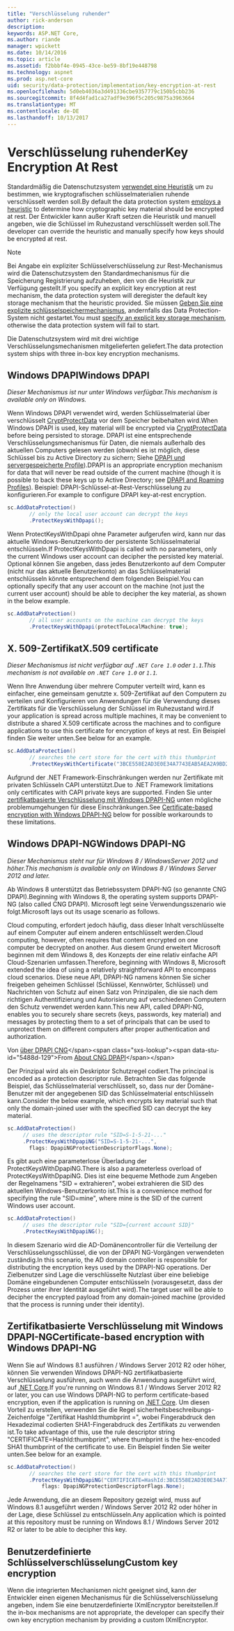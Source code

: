 ```yaml
---
title: "Verschlüsselung ruhender"
author: rick-anderson
description: 
keywords: ASP.NET Core,
ms.author: riande
manager: wpickett
ms.date: 10/14/2016
ms.topic: article
ms.assetid: f2bbbf4e-0945-43ce-be59-8bf19e448798
ms.technology: aspnet
ms.prod: asp.net-core
uid: security/data-protection/implementation/key-encryption-at-rest
ms.openlocfilehash: 5d0eb4036a3d491336cbe9357779c150b5cbb236
ms.sourcegitcommit: 8f4d4fad1ca27adf9e396f5c205c9875a3963664
ms.translationtype: MT
ms.contentlocale: de-DE
ms.lasthandoff: 10/13/2017
---
```

# <a name="key-encryption-at-rest"></a><span data-ttu-id="5488d-103">Verschlüsselung ruhender</span><span class="sxs-lookup"><span data-stu-id="5488d-103">Key Encryption At Rest</span></span>

<a name="data-protection-implementation-key-encryption-at-rest"></a>

<span data-ttu-id="5488d-104">Standardmäßig die Datenschutzsystem [verwendet eine Heuristik](../configuration/default-settings.md#data-protection-default-settings) um zu bestimmen, wie kryptografischen schlüsselmaterialien ruhende verschlüsselt werden soll.</span><span class="sxs-lookup"><span data-stu-id="5488d-104">By default the data protection system [employs a heuristic](../configuration/default-settings.md#data-protection-default-settings) to determine how cryptographic key material should be encrypted at rest.</span></span> <span data-ttu-id="5488d-105">Der Entwickler kann außer Kraft setzen die Heuristik und manuell angeben, wie die Schlüssel im Ruhezustand verschlüsselt werden soll.</span><span class="sxs-lookup"><span data-stu-id="5488d-105">The developer can override the heuristic and manually specify how keys should be encrypted at rest.</span></span>

> [!NOTE]
> <span data-ttu-id="5488d-106">Bei Angabe ein expliziter Schlüsselverschlüsselung zur Rest-Mechanismus wird die Datenschutzsystem den Standardmechanismus für die Speicherung Registrierung aufzuheben, den von die Heuristik zur Verfügung gestellt.</span><span class="sxs-lookup"><span data-stu-id="5488d-106">If you specify an explicit key encryption at rest mechanism, the data protection system will deregister the default key storage mechanism that the heuristic provided.</span></span> <span data-ttu-id="5488d-107">Sie müssen [Geben Sie eine explizite schlüsselspeichermechanismus](key-storage-providers.md#data-protection-implementation-key-storage-providers), andernfalls das Data Protection-System nicht gestartet.</span><span class="sxs-lookup"><span data-stu-id="5488d-107">You must [specify an explicit key storage mechanism](key-storage-providers.md#data-protection-implementation-key-storage-providers), otherwise the data protection system will fail to start.</span></span>

<a name="data-protection-implementation-key-encryption-at-rest-providers"></a>

<span data-ttu-id="5488d-108">Die Datenschutzsystem wird mit drei wichtige Verschlüsselungsmechanismen mitgelieferten geliefert.</span><span class="sxs-lookup"><span data-stu-id="5488d-108">The data protection system ships with three in-box key encryption mechanisms.</span></span>

## <a name="windows-dpapi"></a><span data-ttu-id="5488d-109">Windows DPAPI</span><span class="sxs-lookup"><span data-stu-id="5488d-109">Windows DPAPI</span></span>

<span data-ttu-id="5488d-110">*Dieser Mechanismus ist nur unter Windows verfügbar.*</span><span class="sxs-lookup"><span data-stu-id="5488d-110">*This mechanism is available only on Windows.*</span></span>

<span data-ttu-id="5488d-111">Wenn Windows DPAPI verwendet wird, werden Schlüsselmaterial über verschlüsselt [CryptProtectData](https://msdn.microsoft.com/library/windows/desktop/aa380261(v=vs.85).aspx) vor dem Speicher beibehalten wird.</span><span class="sxs-lookup"><span data-stu-id="5488d-111">When Windows DPAPI is used, key material will be encrypted via [CryptProtectData](https://msdn.microsoft.com/library/windows/desktop/aa380261(v=vs.85).aspx) before being persisted to storage.</span></span> <span data-ttu-id="5488d-112">DPAPI ist eine entsprechende Verschlüsselungsmechanismus für Daten, die niemals außerhalb des aktuellen Computers gelesen werden (obwohl es ist möglich, diese Schlüssel bis zu Active Directory zu sichern; Siehe [DPAPI und servergespeicherte Profile](https://support.microsoft.com/kb/309408/#6)).</span><span class="sxs-lookup"><span data-stu-id="5488d-112">DPAPI is an appropriate encryption mechanism for data that will never be read outside of the current machine (though it is possible to back these keys up to Active Directory; see [DPAPI and Roaming Profiles](https://support.microsoft.com/kb/309408/#6)).</span></span> <span data-ttu-id="5488d-113">Beispiel: DPAPI-Schlüssel-at-Rest-Verschlüsselung zu konfigurieren.</span><span class="sxs-lookup"><span data-stu-id="5488d-113">For example to configure DPAPI key-at-rest encryption.</span></span>

```csharp
sc.AddDataProtection()
       // only the local user account can decrypt the keys
       .ProtectKeysWithDpapi();
   ```

<span data-ttu-id="5488d-114">Wenn ProtectKeysWithDpapi ohne Parameter aufgerufen wird, kann nur das aktuelle Windows-Benutzerkonto der persistente Schlüsselmaterial entschlüsseln.</span><span class="sxs-lookup"><span data-stu-id="5488d-114">If ProtectKeysWithDpapi is called with no parameters, only the current Windows user account can decipher the persisted key material.</span></span> <span data-ttu-id="5488d-115">Optional können Sie angeben, dass jedes Benutzerkonto auf dem Computer (nicht nur das aktuelle Benutzerkonto) an das Schlüsselmaterial entschlüsseln könnte entsprechend dem folgenden Beispiel.</span><span class="sxs-lookup"><span data-stu-id="5488d-115">You can optionally specify that any user account on the machine (not just the current user account) should be able to decipher the key material, as shown in the below example.</span></span>

```csharp
sc.AddDataProtection()
       // all user accounts on the machine can decrypt the keys
       .ProtectKeysWithDpapi(protectToLocalMachine: true);
   ```

## <a name="x509-certificate"></a><span data-ttu-id="5488d-116">X. 509-Zertifikat</span><span class="sxs-lookup"><span data-stu-id="5488d-116">X.509 certificate</span></span>

<span data-ttu-id="5488d-117">*Dieser Mechanismus ist nicht verfügbar auf `.NET Core 1.0` oder `1.1`.*</span><span class="sxs-lookup"><span data-stu-id="5488d-117">*This mechanism is not available on `.NET Core 1.0` or `1.1`.*</span></span>

<span data-ttu-id="5488d-118">Wenn Ihre Anwendung über mehrere Computer verteilt wird, kann es einfacher, eine gemeinsam genutzte x. 509-Zertifikat auf den Computern zu verteilen und Konfigurieren von Anwendungen für die Verwendung dieses Zertifikats für die Verschlüsselung der Schlüssel im Ruhezustand wird.</span><span class="sxs-lookup"><span data-stu-id="5488d-118">If your application is spread across multiple machines, it may be convenient to distribute a shared X.509 certificate across the machines and to configure applications to use this certificate for encryption of keys at rest.</span></span> <span data-ttu-id="5488d-119">Ein Beispiel finden Sie weiter unten.</span><span class="sxs-lookup"><span data-stu-id="5488d-119">See below for an example.</span></span>

```csharp
sc.AddDataProtection()
       // searches the cert store for the cert with this thumbprint
       .ProtectKeysWithCertificate("3BCE558E2AD3E0E34A7743EAB5AEA2A9BD2575A0");
   ```

<span data-ttu-id="5488d-120">Aufgrund der .NET Framework-Einschränkungen werden nur Zertifikate mit privaten Schlüsseln CAPI unterstützt.</span><span class="sxs-lookup"><span data-stu-id="5488d-120">Due to .NET Framework limitations only certificates with CAPI private keys are supported.</span></span> <span data-ttu-id="5488d-121">Finden Sie unter [zertifikatbasierte Verschlüsselung mit Windows DPAPI-NG](#data-protection-implementation-key-encryption-at-rest-dpapi-ng) unten mögliche problemumgehungen für diese Einschränkungen.</span><span class="sxs-lookup"><span data-stu-id="5488d-121">See [Certificate-based encryption with Windows DPAPI-NG](#data-protection-implementation-key-encryption-at-rest-dpapi-ng) below for possible workarounds to these limitations.</span></span>

<a name="data-protection-implementation-key-encryption-at-rest-dpapi-ng"></a>

## <a name="windows-dpapi-ng"></a><span data-ttu-id="5488d-122">Windows DPAPI-NG</span><span class="sxs-lookup"><span data-stu-id="5488d-122">Windows DPAPI-NG</span></span>

<span data-ttu-id="5488d-123">*Dieser Mechanismus steht nur für Windows 8 / WindowsServer 2012 und höher.*</span><span class="sxs-lookup"><span data-stu-id="5488d-123">*This mechanism is available only on Windows 8 / Windows Server 2012 and later.*</span></span>

<span data-ttu-id="5488d-124">Ab Windows 8 unterstützt das Betriebssystem DPAPI-NG (so genannte CNG DPAPI).</span><span class="sxs-lookup"><span data-stu-id="5488d-124">Beginning with Windows 8, the operating system supports DPAPI-NG (also called CNG DPAPI).</span></span> <span data-ttu-id="5488d-125">Microsoft legt seine Verwendungsszenario wie folgt.</span><span class="sxs-lookup"><span data-stu-id="5488d-125">Microsoft lays out its usage scenario as follows.</span></span>

   <span data-ttu-id="5488d-126">Cloud computing, erfordert jedoch häufig, dass dieser Inhalt verschlüsselte auf einem Computer auf einem anderen entschlüsselt werden.</span><span class="sxs-lookup"><span data-stu-id="5488d-126">Cloud computing, however, often requires that content encrypted on one computer be decrypted on another.</span></span> <span data-ttu-id="5488d-127">Aus diesem Grund erweitert Microsoft beginnen mit dem Windows 8, des Konzepts der eine relativ einfache API Cloud-Szenarien umfassen.</span><span class="sxs-lookup"><span data-stu-id="5488d-127">Therefore, beginning with Windows 8, Microsoft extended the idea of using a relatively straightforward API to encompass cloud scenarios.</span></span> <span data-ttu-id="5488d-128">Diese neue API, DPAPI-NG namens können Sie sicher freigeben geheimen Schlüssel (Schlüssel, Kennwörter, Schlüssel) und Nachrichten von Schutz auf einen Satz von Prinzipalen, die sie nach dem richtigen Authentifizierung und Autorisierung auf verschiedenen Computern den Schutz verwendet werden kann.</span><span class="sxs-lookup"><span data-stu-id="5488d-128">This new API, called DPAPI-NG, enables you to securely share secrets (keys, passwords, key material) and messages by protecting them to a set of principals that can be used to unprotect them on different computers after proper authentication and authorization.</span></span>

   <span data-ttu-id="5488d-129">Von [über DPAPI CNG](https://msdn.microsoft.com/library/windows/desktop/hh706794(v=vs.85).aspx)</span><span class="sxs-lookup"><span data-stu-id="5488d-129">From [About CNG DPAPI](https://msdn.microsoft.com/library/windows/desktop/hh706794(v=vs.85).aspx)</span></span>

<span data-ttu-id="5488d-130">Der Prinzipal wird als ein Deskriptor Schutzregel codiert.</span><span class="sxs-lookup"><span data-stu-id="5488d-130">The principal is encoded as a protection descriptor rule.</span></span> <span data-ttu-id="5488d-131">Betrachten Sie das folgende Beispiel, das Schlüsselmaterial verschlüsselt, so, dass nur der Domäne-Benutzer mit der angegebenen SID das Schlüsselmaterial entschlüsseln kann.</span><span class="sxs-lookup"><span data-stu-id="5488d-131">Consider the below example, which encrypts key material such that only the domain-joined user with the specified SID can decrypt the key material.</span></span>

```csharp
sc.AddDataProtection()
     // uses the descriptor rule "SID=S-1-5-21-..."
     .ProtectKeysWithDpapiNG("SID=S-1-5-21-...",
       flags: DpapiNGProtectionDescriptorFlags.None);
   ```

<span data-ttu-id="5488d-132">Es gibt auch eine parameterlose Überladung der ProtectKeysWithDpapiNG.</span><span class="sxs-lookup"><span data-stu-id="5488d-132">There is also a parameterless overload of ProtectKeysWithDpapiNG.</span></span> <span data-ttu-id="5488d-133">Dies ist eine bequeme Methode zum Angeben der Regelnamens "SID = extrahieren", wobei extrahieren die SID des aktuellen Windows-Benutzerkonto ist.</span><span class="sxs-lookup"><span data-stu-id="5488d-133">This is a convenience method for specifying the rule "SID=mine", where mine is the SID of the current Windows user account.</span></span>

```csharp
sc.AddDataProtection()
     // uses the descriptor rule "SID={current account SID}"
     .ProtectKeysWithDpapiNG();
   ```

<span data-ttu-id="5488d-134">In diesem Szenario wird die AD-Domänencontroller für die Verteilung der Verschlüsselungsschlüssel, die von der DPAPI NG-Vorgängen verwendeten zuständig.</span><span class="sxs-lookup"><span data-stu-id="5488d-134">In this scenario, the AD domain controller is responsible for distributing the encryption keys used by the DPAPI-NG operations.</span></span> <span data-ttu-id="5488d-135">Der Zielbenutzer sind Lage die verschlüsselte Nutzlast über eine beliebige Domäne eingebundenen Computer entschlüsseln (vorausgesetzt, dass der Prozess unter ihrer Identität ausgeführt wird).</span><span class="sxs-lookup"><span data-stu-id="5488d-135">The target user will be able to decipher the encrypted payload from any domain-joined machine (provided that the process is running under their identity).</span></span>

## <a name="certificate-based-encryption-with-windows-dpapi-ng"></a><span data-ttu-id="5488d-136">Zertifikatbasierte Verschlüsselung mit Windows DPAPI-NG</span><span class="sxs-lookup"><span data-stu-id="5488d-136">Certificate-based encryption with Windows DPAPI-NG</span></span>

<span data-ttu-id="5488d-137">Wenn Sie auf Windows 8.1 ausführen / Windows Server 2012 R2 oder höher, können Sie verwenden Windows DPAPI-NG zertifikatbasierte Verschlüsselung ausführen, auch wenn die Anwendung ausgeführt wird, auf [.NET Core](https://www.microsoft.com/net/core).</span><span class="sxs-lookup"><span data-stu-id="5488d-137">If you're running on Windows 8.1 / Windows Server 2012 R2 or later, you can use Windows DPAPI-NG to perform certificate-based encryption, even if the application is running on [.NET Core](https://www.microsoft.com/net/core).</span></span> <span data-ttu-id="5488d-138">Um diesen Vorteil zu erstellen, verwenden Sie die Regel sicherheitsbeschreibungs-Zeichenfolge "Zertifikat HashId:thumbprint =", wobei Fingerabdruck den Hexadezimal codierten SHA1-Fingerabdruck des Zertifikats zu verwenden ist.</span><span class="sxs-lookup"><span data-stu-id="5488d-138">To take advantage of this, use the rule descriptor string "CERTIFICATE=HashId:thumbprint", where thumbprint is the hex-encoded SHA1 thumbprint of the certificate to use.</span></span> <span data-ttu-id="5488d-139">Ein Beispiel finden Sie weiter unten.</span><span class="sxs-lookup"><span data-stu-id="5488d-139">See below for an example.</span></span>

```csharp
sc.AddDataProtection()
       // searches the cert store for the cert with this thumbprint
       .ProtectKeysWithDpapiNG("CERTIFICATE=HashId:3BCE558E2AD3E0E34A7743EAB5AEA2A9BD2575A0",
           flags: DpapiNGProtectionDescriptorFlags.None);
   ```

<span data-ttu-id="5488d-140">Jede Anwendung, die an diesem Repository gezeigt wird, muss auf Windows 8.1 ausgeführt werden / Windows Server 2012 R2 oder höher in der Lage, diese Schlüssel zu entschlüsseln.</span><span class="sxs-lookup"><span data-stu-id="5488d-140">Any application which is pointed at this repository must be running on Windows 8.1 / Windows Server 2012 R2 or later to be able to decipher this key.</span></span>

## <a name="custom-key-encryption"></a><span data-ttu-id="5488d-141">Benutzerdefinierte Schlüsselverschlüsselung</span><span class="sxs-lookup"><span data-stu-id="5488d-141">Custom key encryption</span></span>

<span data-ttu-id="5488d-142">Wenn die integrierten Mechanismen nicht geeignet sind, kann der Entwickler einen eigenen Mechanismus für die Schlüsselverschlüsselung angeben, indem Sie eine benutzerdefinierte IXmlEncryptor bereitstellen.</span><span class="sxs-lookup"><span data-stu-id="5488d-142">If the in-box mechanisms are not appropriate, the developer can specify their own key encryption mechanism by providing a custom IXmlEncryptor.</span></span>
